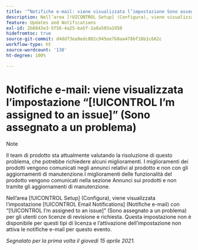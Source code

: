```yaml
---
title: '“Notifiche e-mail: viene visualizzata l’impostazione Sono assegnato a un problema”'
description: Nell’area [!UICONTROL Setup] (Configura), viene visualizzata l’impostazione Notifiche e-mail con “Sono assegnato a un problema” per gli utenti con licenze di revisione e richiesta. Questa impostazione non è disponibile per questi tipi di licenza e l’attivazione dell’impostazione non attiva le notifiche e-mail per questo evento.
feature: Updates and Notifications
exl-id: 2b8843e3-5f56-4a25-ba5f-2a8a503a1950
hidefromtoc: true
source-git-commit: d4dd73ea9edc802c945ee7b8aa478bf18b1c662c
workflow-type: ht
source-wordcount: '138'
ht-degree: 100%

---
```


# Notifiche e-mail: viene visualizzata l’impostazione “[!UICONTROL I’m assigned to an issue]” (Sono assegnato a un problema)

<!--Article created by request-->

>[!NOTE]
>
>Il team di prodotto sta attualmente valutando la risoluzione di questo problema, che potrebbe richiedere alcuni miglioramenti. I miglioramenti dei prodotti vengono comunicati negli annunci relativi al prodotto e non con gli aggiornamenti di manutenzione.I miglioramenti delle funzionalità del prodotto vengono comunicati nella sezione Annunci sui prodotti e non tramite gli aggiornamenti di manutenzione.

Nell’area [!UICONTROL Setup] (Configura), viene visualizzata l’impostazione [!UICONTROL Email Notifications] (Notifiche e-mail) con “[!UICONTROL I’m assigned to an issue]” (Sono assegnato a un problema) per gli utenti con licenze di revisione e richiesta. Questa impostazione non è disponibile per questi tipi di licenza e l’attivazione dell’impostazione non attiva le notifiche e-mail per questo evento.

_Segnalato per la prima volta il giovedì 15 aprile 2021._
